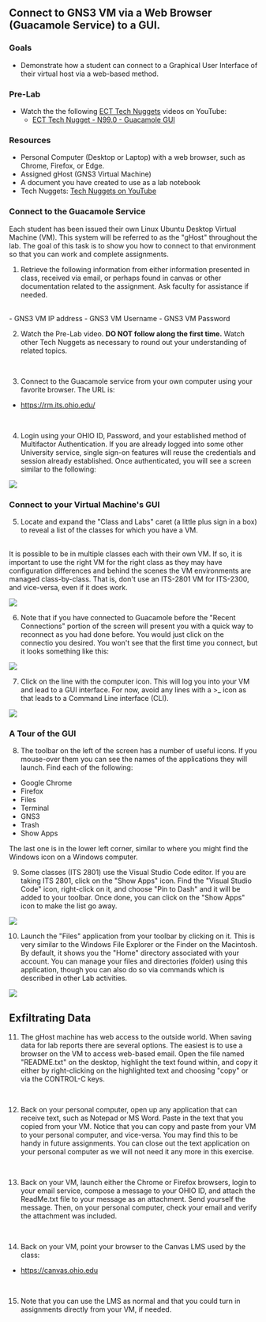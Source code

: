 ## Connect to GNS3 VM via a Web Browser (Guacamole Service) to a GUI.

### Goals
- Demonstrate how a student can connect to a Graphical User Interface of their virtual host via a web-based method.

### Pre-Lab
- Watch the the following [ECT Tech Nuggets](https://www.youtube.com/@ecttechnuggets9126/featured) videos on YouTube:
    - [ECT Tech Nugget - N99.0 - Guacamole GUI](https://youtu.be/)

### Resources

- Personal Computer (Desktop or Laptop) with a web browser, such as Chrome, Firefox, or Edge.
- Assigned gHost (GNS3 Virtual Machine)
- A document you have created to use as a lab notebook
- Tech Nuggets: [Tech Nuggets on YouTube](https://www.youtube.com/@ecttechnuggets9126)

### Connect to the Guacamole Service

Each student has been issued their own Linux Ubuntu Desktop Virtual Machine (VM). This system will be referred to as the "gHost" throughout the lab. The goal of this task is to show you how to connect to that environment so that you can work and complete assignments.

1. Retrieve the following information from either information presented in class, received via email, or perhaps found in canvas or other documentation related to the assignment. Ask faculty for assistance if needed.
<br>
    - GNS3 VM IP address
    - GNS3 VM Username
    - GNS3 VM Password
<br>

2. Watch the Pre-Lab video. **DO NOT follow along the first time.** Watch other Tech Nuggets as necessary to round out your understanding of related topics.
<br>

3. Connect to the Guacamole service from your own computer using your favorite browser. The URL is:
- https://rm.its.ohio.edu/
<br>

4. Login using your OHIO ID, Password, and your established method of Multifactor Authentication. If you are already logged into some other University service, single sign-on features will reuse the credentials and session already established. Once authenticated, you will see a screen similar to the following:

![](./images/Guac-Home-1.png)
<br>

### Connect to your Virtual Machine's GUI

5. Locate and expand the "Class and Labs" caret (a little plus sign in a box) to reveal a list of the classes for which you have a VM.
<br>
It is possible to be in multiple classes each with their own VM. If so, it is important to use the right VM for the right class as they may have configuration differences and behind the scenes the VM environments are managed class-by-class. That is, don't use an ITS-2801 VM for ITS-2300, and vice-versa, even if it does work.
<br>

![](./images/Guac-Home-2.png)
<br>

6. Note that if you have connected to Guacamole before the "Recent Connections" portion of the screen will present you with a quick way to reconnect as you had done before. You would just click on the connectio you desired. You won't see that the first time you connect, but it looks something like this:

![](./images/Guac-Home-4.png)
<br>

7. Click on the line with the computer icon. This will log you into your VM and lead to a GUI interface. For now, avoid any lines with a >_ icon as that leads to a Command Line interface (CLI).

![](./images/Guac-GUI-1.png)
<br>

### A Tour of the GUI

8. The toolbar on the left of the screen has a number of useful icons. If you mouse-over them you can see the names of the applications they will launch. Find each of the following:

- Google Chrome
- Firefox
- Files
- Terminal
- GNS3
- Trash
- Show Apps

The last one is in the lower left corner, similar to where you might find the Windows icon on a Windows computer.
<br>

9. Some classes (ITS 2801) use the Visual Studio Code editor. If you are taking ITS 2801, click on the "Show Apps" icon. Find the "Visual Studio Code" icon, right-click on it, and choose "Pin to Dash" and it will be added to your toolbar. Once done, you can click on the "Show Apps" icon to make the list go away.

![](./images/Guac-GUI-2.png)
<br>

10. Launch the "Files" application from your toolbar by clicking on it. This is very similar to the Windows File Explorer or the Finder on the Macintosh. By default, it shows you the "Home" directory associated with your account. You can manage your files and directories (folder) using this application, though you can also do so via commands which is described in other Lab activities.

![](./images/VM-Apps-File.png)
<br>

## Exfiltrating Data

11. The gHost machine has web access to the outside world. When saving data for lab reports there are several options. The easiest is to use a browser on the VM to access web-based email. Open the file named "README.txt" on the desktop, highlight the text found within, and copy it either by right-clicking on the highlighted text and choosing "copy" or via the CONTROL-C keys.
<br>

12. Back on your personal computer, open up any application that can receive text, such as Notepad or MS Word. Paste in the text that you copied from your VM. Notice that you can copy and paste from your VM to your personal computer, and vice-versa. You may find this to be handy in future assignments. You can close out the text application on your personal computer as we will not need it any more in this exercise.
<br>

13. Back on your VM, launch either the Chrome or Firefox browsers, login to your email service, compose a message to your OHIO ID, and attach the ReadMe.txt file to your message as an attachment. Send yourself the message. Then, on your personal computer, check your email and verify the attachment was included.
<br>

14. Back on your VM, point your browser to the Canvas LMS used by the class:
- https://canvas.ohio.edu
<br>

15. Note that you can use the LMS as normal and that you could turn in assignments directly from your VM, if needed.
<br>

